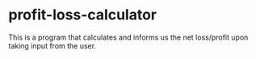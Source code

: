 # profit-loss-calculator
 This is a program that calculates and informs us the net loss/profit upon taking input from the user.

